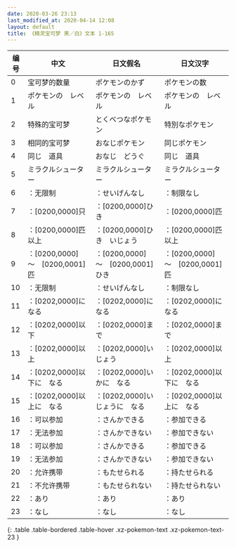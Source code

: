 ```yaml
---
date: 2020-03-26 23:13
last_modified_at: 2020-04-14 12:08
layout: default
title: 《精灵宝可梦 黑／白》文本 1-165
---
```

| 编号 | 中文 | 日文假名 | 日文汉字 |
| ---- | ---- | ---- | --- |
| 0 | 宝可梦的数量 | ポケモンのかず | ポケモンの数 |
| 1 | ポケモンの　レベル | ポケモンの　レベル | ポケモンの　レベル |
| 2 | 特殊的宝可梦 | とくべつなポケモン | 特別なポケモン |
| 3 | 相同的宝可梦 | おなじポケモン | 同じポケモン |
| 4 | 同じ　道具 | おなじ　どうぐ | 同じ　道具 |
| 5 | ミラクルシューター | ミラクルシューター | ミラクルシューター |
| 6 | ：无限制 | ：せいげんなし | ：制限なし |
| 7 | ：[0200,0000]只 | ：[0200,0000]ひき | ：[0200,0000]匹 |
| 8 | ：[0200,0000]匹　以上 | ：[0200,0000]ひき　いじょう | ：[0200,0000]匹　以上 |
| 9 | ：[0200,0000]　～　[0200,0001]匹 | ：[0200,0000]　～　[0200,0001]ひき | ：[0200,0000]　～　[0200,0001]匹 |
| 10 | ：无限制 | ：せいげんなし | ：制限なし |
| 11 | ：[0202,0000]になる | ：[0202,0000]になる | ：[0202,0000]になる |
| 12 | ：[0202,0000]以下 | ：[0202,0000]まで | ：[0202,0000]まで |
| 13 | ：[0202,0000]以上 | ：[0202,0000]いじょう | ：[0202,0000]以上 |
| 14 | ：[0202,0000]以下に　なる | ：[0202,0000]いかに　なる | ：[0202,0000]以下に　なる |
| 15 | ：[0202,0000]以上に　なる | ：[0202,0000]いじょうに　なる | ：[0202,0000]以上に　なる |
| 16 | ：可以参加 | ：さんかできる | ：参加できる |
| 17 | ：无法参加 | ：さんかできない | ：参加できない |
| 18 | ：可以参加 | ：さんかできる | ：参加できる |
| 19 | ：无法参加 | ：さんかできない | ：参加できない |
| 20 | ：允许携带 | ：もたせられる | ：持たせられる |
| 21 | ：不允许携带 | ：もたせられない | ：持たせられない |
| 22 | ：あり | ：あり | ：あり |
| 23 | ：なし | ：なし | ：なし |
{: .table .table-bordered .table-hover .xz-pokemon-text .xz-pokemon-text-23 }